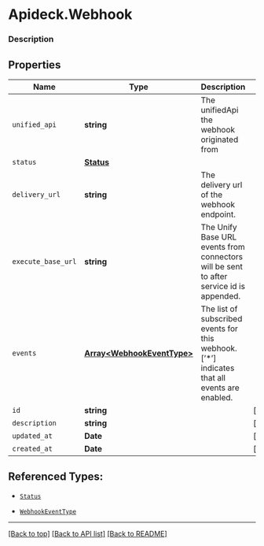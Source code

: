 # Apideck.Webhook

### Description

## Properties
Name | Type | Description | Notes
------------ | ------------- | ------------- | -------------
`unified_api` | **string** | The unifiedApi the webhook originated from | 
`status` | [**Status**](Status.md) |  | 
`delivery_url` | **string** | The delivery url of the webhook endpoint. | 
`execute_base_url` | **string** | The Unify Base URL events from connectors will be sent to after service id is appended. | 
`events` | [**Array&lt;WebhookEventType&gt;**](WebhookEventType.md) | The list of subscribed events for this webhook. [’*’] indicates that all events are enabled. | 
`id` | **string** |  | [optional] 
`description` | **string** |  | [optional] 
`updated_at` | **Date** |  | [optional] 
`created_at` | **Date** |  | [optional] 





## Referenced Types:

* [`Status`](Status.md)


* [`WebhookEventType`](WebhookEventType.md)





---

[[Back to top]](#) [[Back to API list]](../../../../README.md#documentation-for-api-endpoints) [[Back to README]](../../../../README.md)


